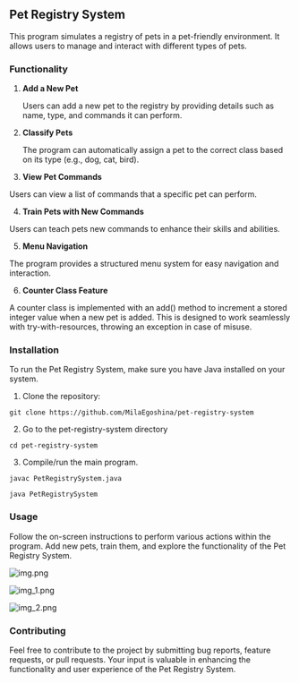 ## Pet Registry System

This program simulates a registry of pets in a pet-friendly environment. It allows users to manage and interact with different types of pets.

### Functionality
1. **Add a New Pet**


   Users can add a new pet to the registry by providing details such as name, type, and commands it can perform.

2. **Classify Pets**


   The program can automatically assign a pet to the correct class based on its type (e.g., dog, cat, bird).

3.  **View Pet Commands**


   Users can view a list of commands that a specific pet can perform.

4.  **Train Pets with New Commands**


   Users can teach pets new commands to enhance their skills and abilities.

5.  **Menu Navigation**


   The program provides a structured menu system for easy navigation and interaction.

6.  **Counter Class Feature**


   A counter class is implemented with an add() method to increment a stored integer value when a new pet is added. This is designed to work seamlessly with try-with-resources, throwing an exception in case of misuse.

### Installation

To run the Pet Registry System, make sure you have Java installed on your system.

1. Clone the repository:

```git clone https://github.com/MilaEgoshina/pet-registry-system```

2. Go to the pet-registry-system directory

```cd pet-registry-system```

3.  Compile/run the main program.
```
javac PetRegistrySystem.java

java PetRegistrySystem
```
###  Usage

Follow the on-screen instructions to perform various actions within the program. Add new pets, train them, and explore the functionality of the Pet Registry System.

![img.png](img.png)

![img_1.png](img_1.png)

![img_2.png](img_2.png)

### Contributing

Feel free to contribute to the project by submitting bug reports, feature requests, or pull requests. Your input is valuable in enhancing the functionality and user experience of the Pet Registry System.